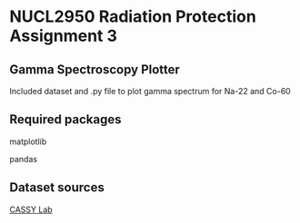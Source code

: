# NUCL2950 Radiation Protection Assignment 3
## Gamma Spectroscopy Plotter

Included dataset and .py file to plot gamma spectrum for Na-22 and Co-60

## Required packages

matplotlib

pandas

## Dataset sources 

[CASSY Lab](https://www.ld-didactic.de/software/524221en/index_Left.htm#CSHID=Appendix%2FCo60.htm|StartTopic=Content%2FAppendix%2FCo60.htm|SkinName=Primary
)
